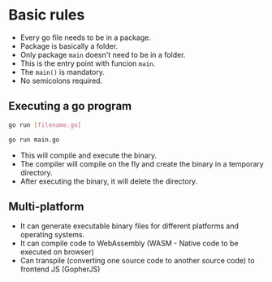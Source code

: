 # Basic rules

- Every go file needs to be in a package.
- Package is basically a folder.
- Only package `main` doesn't need to be in a folder.
- This is the entry point with funcion `main`.
- The `main()` is mandatory.
- No semicolons required.

## Executing a go program

```bash
go run [filename.go]

go run main.go
```

- This will compile and execute the binary.
- The compiler will compile on the fly and create the binary in a temporary directory.
- After executing the binary, it will delete the directory.

## Multi-platform

- It can generate executable binary files for different platforms and operating systems.
- It can compile code to WebAssembly (WASM - Native code to be executed on browser)
- Can transpile (converting one source code to another source code) to frontend JS (GopherJS)
